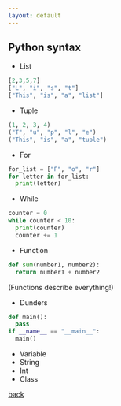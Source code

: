 ```yaml
---
layout: default
---
```


## Python syntax

- List
```python
[2,3,5,7]
["L", "i", "s", "t"]
["This", "is", "a", "list"]
```

- Tuple
```python
(1, 2, 3, 4)
("T", "u", "p", "l", "e")
("This", "is", "a", "tuple")
```

- For
```python
for_list = ["F", "o", "r"]
for letter in for_list:
  print(letter)
```

- While
```python
counter = 0
while counter < 10:
  print(counter)
  counter += 1
```

- Function
```python
def sum(number1, number2):
  return number1 + number2
```
(Functions describe everything!)

- Dunders
```python
def main():
  pass
if __name__ == "__main__":
  main()
```

- Variable
- String
- Int
- Class


[back](./)
